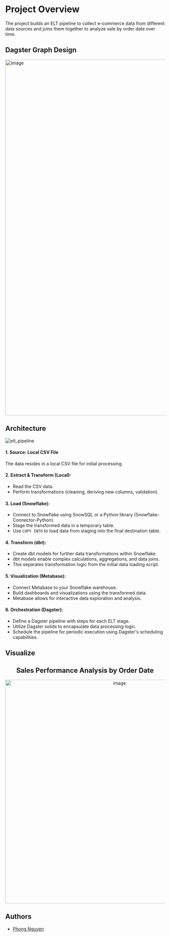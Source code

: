 # Project Overview
The project builds an ELT pipeline to collect e-commerce data from different data sources and joins them together to analyze sale by order date over time.
## Dagster Graph Design
<img width="1123" alt="image" src="https://github.com/shrestic/e_commerce_elt_pipeline/assets/60643737/0e92e666-5ff0-4365-8082-27f489a745c1">

## Architecture

![elt_pipeline](https://github.com/shrestic/e_commerce_elt_pipeline/assets/60643737/1b0d85ba-1cb4-401b-b2c1-d19324ac0a63)
#### 1. Source: Local CSV File

The data resides in a local CSV file for initial processing.
#### 2. Extract & Transform (Local):
 * Read the CSV data.
 * Perform transformations (cleaning, deriving new columns, validation).
#### 3. Load (Snowflake):

* Connect to Snowflake using SnowSQL or a Python library (Snowflake-Connector-Python).
* Stage the transformed data in a temporary table.
* Use `COPY INTO` to load data from staging into the final destination table.
#### 4. Transform (dbt):

* Create dbt models for further data transformations within Snowflake.
* dbt models enable complex calculations, aggregations, and data joins.
* This separates transformation logic from the initial data loading script.
#### 5. Visualization (Metabase):
* Connect Metabase to your Snowflake warehouse.
* Build dashboards and visualizations using the transformed data.
* Metabase allows for interactive data exploration and analysis.
#### 6. Orchestration (Dagster):
* Define a Dagster pipeline with steps for each ELT stage.
* Utilize Dagster solids to encapsulate data processing logic.
* Schedule the pipeline for periodic execution using Dagster's scheduling capabilities.

## Visualize
<h2 align="center">Sales Performance Analysis by Order Date</h2>
<p align="center">
<img width="706" alt="image" src="https://github.com/shrestic/e_commerce_elt_pipeline/assets/60643737/1739e325-b985-4b60-a1ca-bcc223ae0bcb">
</p>





## Authors
- [Phong Nguyen](https://github.com/shrestic)

